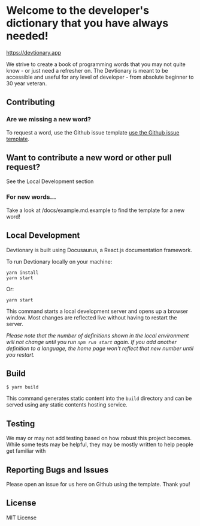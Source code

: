 # Welcome to the developer's dictionary that you have always needed!

https://devtionary.app

We strive to create a book of programming words that you may not quite know - or just need a refresher on.
The Devtionary is meant to be accessible and useful for any level of developer - from absolute beginner to 30 year veteran.

## Contributing

### Are we missing a new word?

To request a word, use the Github issue template [use the Github issue template](https://github.com/anthonyshew/devtionary/issues/new?assignees=&labels=Good+First+Issue%2C+New+Word&template=new-word-request-template.md&title=New+Word).

## Want to contribute a new word or other pull request?

See the Local Development section

### For new words...

Take a look at /docs/example.md.example to find the template for a new word!

## Local Development

Devtionary is built using Docusaurus, a React.js documentation framework.

To run Devtionary locally on your machine:

```
yarn install
yarn start
```

Or:

```
yarn start
```

This command starts a local development server and opens up a browser window. Most changes are reflected live without having to restart the server.

*Please note that the number of definitions shown in the local environment will not change until you run `npm run start` again. If you add another definition to a language, the home page won't reflect that new number until you restart.*

## Build

```
$ yarn build
```

This command generates static content into the `build` directory and can be served using any static contents hosting service.

## Testing

We may or may not add testing based on how robust this project becomes. While some tests may be helpful, they may be mostly written to help people get familiar with

## Reporting Bugs and Issues

Please open an issue for us here on Github using the template. Thank you!

## License

MIT License

